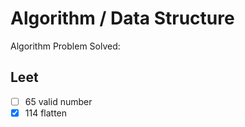 # Algorithm / Data Structure

Algorithm Problem Solved:

## Leet

- [ ] 65 valid number
- [X] 114 flatten
